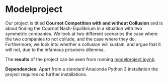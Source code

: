 # Modelproject

Our project is titled **Cournot Competition with and without Collusion** and is about finding the Cournot Nash-Equilibrium in a situation with two symmetric companies. We look at two different scenarios the case where the two companies to not collude, and the case where they do. Furthermore, we look into whether a collusion will sustain, and argue that it will not, due to the infamous prisoners dilemma.

The **results** of the project can be seen from running [modelproject.ipynb](modelproject.ipynb).

**Dependencies:** Apart from a standard Anaconda Python 3 installation the project requires no further installations.
